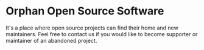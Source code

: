 # Orphan Open Source Software

It's a place where open source projects can find their home and new maintainers. Feel free to contact us if you would like to become supporter or maintainer of an abandoned project.
